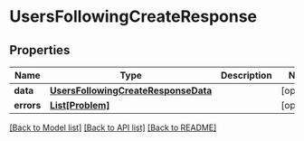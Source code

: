 # UsersFollowingCreateResponse


## Properties
Name | Type | Description | Notes
------------ | ------------- | ------------- | -------------
**data** | [**UsersFollowingCreateResponseData**](UsersFollowingCreateResponseData.md) |  | [optional] 
**errors** | [**List[Problem]**](Problem.md) |  | [optional] 

[[Back to Model list]](../README.md#documentation-for-models) [[Back to API list]](../README.md#documentation-for-api-endpoints) [[Back to README]](../README.md)


